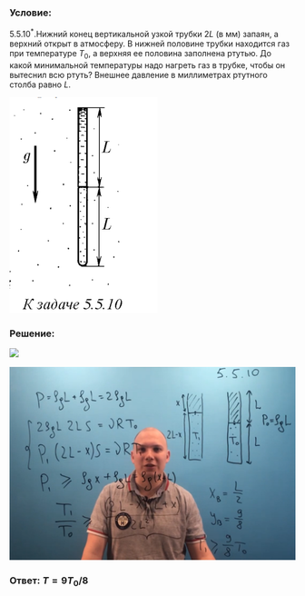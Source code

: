###  Условие: 

$5.5.10^*.$Нижний конец вертикальной узкой трубки $2L$ (в мм) запаян, а верхний открыт в атмосферу. В нижней половине трубки находится газ при температуре $T_0$, а верхняя ее половина заполнена ртутью. До какой минимальной температуры надо нагреть газ в трубке, чтобы он вытеснил всю ртуть? Внешнее давление в миллиметрах ртутного столба равно $L$. 

![|261x380, 67%](../../img/5.5.10/statement.png) 

###  Решение: 

![](https://www.youtube.com/embed/sVAaoSY7f40) 

![|1602x1080, 67%](../../img/5.5.10/01.png) 

###  Ответ: $T = 9T_0/8$ 

### 
